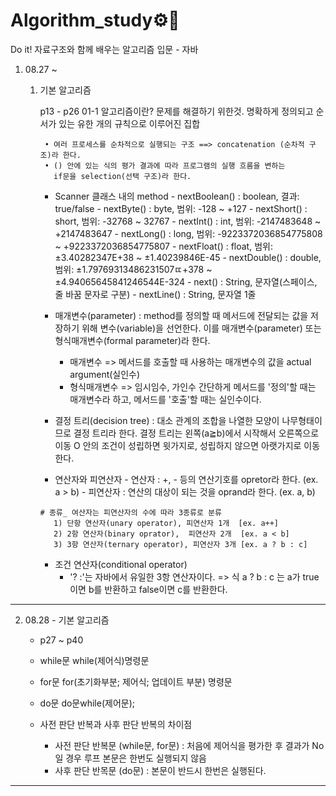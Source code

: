 # Algorithm_study⚙🔗

Do it! 자료구조와 함께 배우는 알고리즘 입문 - 자바

1. 08.27 ~

    1. 기본 알고리즘 
             
       p13 - p26
       01-1 알고리즘이란? 
            문제를 해결하기 위한것. 명확하게 정의되고 순서가 있는 유한 개의 규칙으로 이루어진 집합
            
            • 여러 프로세스를 순차적으로 실행되는 구조 ==> concatenation (순차적 구조)라 한다.
            • () 안에 있는 식의 평가 결과에 따라 프로그램의 실행 흐름을 변하는 
              if문을 selection(선택 구조)라 한다.
        
          * Scanner 클래스 내의 method
           - nextBoolean() : boolean, 결과: true/false
           - nextByte()    : byte, 범위: -128 ~ +127
           - nextShort()   : short, 범위: -32768 ~ 32767
           - nextInt()     : int, 범위: -2147483648 ~ +2147483647
           - nextLong()    : long, 범위: -9223372036854775808 ~ +9223372036854775807
           - nextFloat()   : float, 범위: ±3.40282347E+38 ~ ±1.40239846E-45
           - nextDouble()  : double, 범위: ±1.79769313486231507ㄸ+378 ~ ±4.94065645841246544E-324
           - next()        : String, 문자열(스페이스, 줄 바꿈 문자로 구분)
           - nextLine()    : String, 문자열 1줄
          
          * 매개변수(parameter) 
             : method를 정의할 때 메서드에 전달되는 값을 저장하기 위해 변수(variable)을 선언한다.
               이를 매개변수(parameter) 또는 형식매개변수(formal parameter)라 한다.
               - 매개변수 => 메서드를 호출할 때 사용하는 매개변수의 값을 actual argument(실인수)
               - 형식매개변수 => 임시임수, 가인수
               간단하게 메서드를 '정의'할 때는 매개변수라 하고, 메서드를 '호출'할 때는 실인수이다. 

          * 결정 트리(decision tree)
            : 대소 관계의 조합을 나열한 모양이 나무형태이므로 결정 트리라 한다.
              결정 트리는 왼쪽(a≧b)에서 시작해서 오른쪽으로 이동
              O 안의 조건이 성립하면 윗가지로, 성립하지 않으면 아랫가지로 이동한다.
            
          * 연산자와 피연산자
           - 연산자 : +, - 등의 연산기호를 opretor라 한다. (ex. a > b)
           - 피연산자 : 연산의 대상이 되는 것을 oprand라 한다. (ex. a, b)

           # 종류_ 여산자는 피연산자의 수에 따라 3종류로 분류
              1) 단항 연산자(unary operator), 피연산자 1개  [ex. a++]
              2) 2항 연산자(binary oprator),  피연산자 2개  [ex. a < b]
              3) 3항 연산자(ternary operator), 피연산자 3개 [ex. a ? b : c]
          * 조건 연산자(conditional operator)
               - '? :'는 자바에서 유일한 3항 연산자이다. 
                  => 식 a ? b : c 는 a가 true이면 b를 반환하고 false이면 c를 반환한다. 


 -----------------------------------------------------------------------------------------------------------------------------------------------------------------------
2. 08.28 - 기본 알고리즘 
    
    - p27 ~ p40
    
    * while문
      while(제어식)명령문
      
    * for문
        for(초기화부분; 제어식; 업데이트 부분) 명령문
    * do문
      do문while(제어문);
      
     * 사전 판단 반복과 사후 판단 반복의 차이점
        - 사전 판단 반복문 (while문, for문) : 처음에 제어식을 평가한 후 결과가 No일 경우 루프 본문은 한번도 실행되지 않음
        - 사후 판단 반목문 (do문)           : 본문이 반드시 한번은 실행된다. 

  -----------------------------------------------------------------------------------------------------------------------------------------------------------------------



